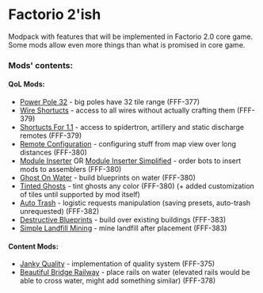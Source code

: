 # Factorio 2'ish
Modpack with features that will be implemented in Factorio 2.0 core game. Some mods allow even more things than what is promised in core game.

### Mods' contents:
#### QoL Mods:
 + [Power Pole 32](https://mods.factorio.com/mod/PowerPole32) - big poles have 32 tile range (FFF-377)  
 + [Wire Shortucts](https://mods.factorio.com/mod/WireShortcuts) - access to all wires without actually crafting them (FFF-379)  
 + [Shortucts For 1.1](https://mods.factorio.com/mod/Shortcuts-ick) - access to spidertron, artillery and static discharge remotes (FFF-379)  
 + [Remote Configuration](https://mods.factorio.com/mod/RemoteConfiguration) - configuring stuff from map view over long distances (FFF-380)  
 + [Module Inserter](https://mods.factorio.com/mod/ModuleInserter) OR [Module Inserter Simplified](https://mods.factorio.com/mod/ModuleInserterSimplified) - order bots to insert mods to assemblers (FFF-380)  
 + [Ghost On Water](https://mods.factorio.com/mod/GhostOnWater) - build blueprints on water (FFF-380)
 + [Tinted Ghosts](https://mods.factorio.com/mod/TintedGhosts) - tint ghosts any color (FFF-380) (+ added customization of tiles until supported by mod itself)
 + [Auto Trash](https://mods.factorio.com/mod/AutoTrash) - logistic requests manipulation (saving presets, auto-trash unrequested) (FFF-382)
 + [Destructive Blueprints](https://mods.factorio.com/mod/DestructiveBlueprints) - build over existing buildings (FFF-383)
 + [Simple Landfill Mining](https://mods.factorio.com/mod/simple_landfill_mining) - mine landfill after placement (FFF-383)

#### Content Mods:
+ [Janky Quality](https://mods.factorio.com/mod/janky-quality) - implementation of quality system (FFF-375)
+ [Beautiful Bridge Railway](https://mods.factorio.com/mod/beautiful_bridge_railway) - place rails on water (elevated rails would be able to cross water, might add something similar) (FFF-378)
